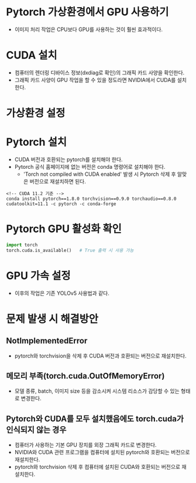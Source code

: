 # Pytorch 가상환경에서 GPU 사용하기

- 이미지 처리 작업은 CPU보다 GPU를 사용하는 것이 훨씬 효과적이다.

# CUDA 설치

- 컴퓨터의 렌더링 디바이스 정보(dxdiag로 확인)의 그래픽 카드 사양을 확인한다.
- 그래픽 카드 사양이 GPU 작업을 할 수 있을 정도라면 NVIDIA에서 CUDA를 설치한다.

# 가상환경 설정

# Pytorch 설치

- CUDA 버전과 호환되는 pytorch를 설치해야 한다.
- Pytorch 공식 홈페이지에 없는 버전은 conda 명령어로 설치해야 한다.
  - 'Torch not compiled with CUDA enabled' 발생 시 Pytorch 삭제 후 알맞은 버전으로 재설치하면 된다.

```
<!-- CUDA 11.2 기준 -->
conda install pytorch==1.8.0 torchvision==0.9.0 torchaudio==0.8.0 cudatoolkit=11.1 -c pytorch -c conda-forge
```

# Pytorch GPU 활성화 확인

```py
import torch
torch.cuda.is_available()   # True 출력 시 사용 가능
```

# GPU 가속 설정

- 이후의 작업은 기존 YOLOv5 사용법과 같다.

# 문제 발생 시 해결방안

## NotImplementedError

- pytorch와 torchvision을 삭제 후 CUDA 버전과 호환되는 버전으로 재설치한다.

## 메모리 부족(torch.cuda.OutOfMemoryError)

- 모델 종류, batch, 이미지 size 등을 감소시켜 시스템 리소스가 감당할 수 있는 형태로 변경한다.

## Pytorch와 CUDA를 모두 설치했음에도 torch.cuda가 인식되지 않는 경우

- 컴퓨터가 사용하는 기본 GPU 장치를 외장 그래픽 카드로 변경한다.
- NVIDIA와 CUDA 관련 프로그램을 컴퓨터에 설치된 pytorch와 호환되는 버전으로 재설치한다.
- pytorch와 torchvision 삭제 후 컴퓨터에 설치된 CUDA와 호환되는 버전으로 재설치한다.
